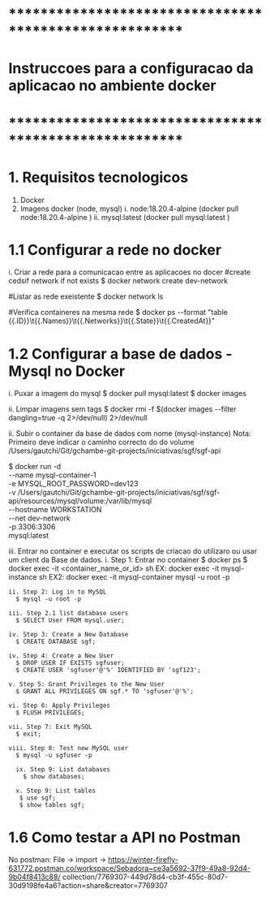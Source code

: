 # ******************************************************
#  Instruccoes para a configuracao da aplicacao no ambiente docker
# ******************************************************

# 1. Requisitos tecnologicos
1. Docker
2. Imagens docker (node, mysql)
    i. node:18.20.4-alpine (docker pull node:18.20.4-alpine )
    ii. mysql:latest (docker pull mysql:latest )

# 1.1 Configurar a rede no docker
i. Criar a rede para a comunicacao entre as aplicacoes no docer
  #create cedsif network if not exists
    $ docker network create dev-network

  #Listar as rede exeistente 
    $ docker network ls

  #Verifica containeres na mesma rede
    $ docker ps --format "table {{.ID}}\t{{.Names}}\t{{.Networks}}\t{{.State}}\t{{.CreatedAt}}"

# 1.2 Configurar a base de dados - Mysql no Docker
i. Puxar a imagem do mysql
$ docker pull mysql:latest
$ docker images

ii. Limpar imagens sem tags
$ docker rmi -f $(docker images --filter dangling=true -q 2>/dev/null) 2>/dev/null

ii. Subir o container da base de dados com nome (mysql-instance)
  Nota: Primeiro deve indicar o caminho correcto do do volume
  /Users/gautchi/Git/gchambe-git-projects/iniciativas/sgf/sgf-api

  $ docker run -d \
  --name mysql-container-1 \
  -e MYSQL_ROOT_PASSWORD=dev123 \
  -v /Users/gautchi/Git/gchambe-git-projects/iniciativas/sgf/sgf-api/resources/mysql/volume:/var/lib/mysql \
  --hostname WORKSTATION \
  --net dev-network \
  -p 3306:3306 \
  mysql:latest

iii. Entrar no container e executar os scripts de criacao do utilizaro ou usar um client da Base de dados.
    i. Step 1: Entrar no container
       $ docker ps
       $ docker exec -it <container_name_or_id> sh
       EX: docker exec -it mysql-instance sh
       EX2: docker exec -it mysql-container mysql -u root -p
    
    ii. Step 2: Log in to MySQL
      $ mysql -u root -p

    iii. Step 2.1 list database users
      $ SELECT User FROM mysql.user;

    iv. Step 3: Create a New Database
      $ CREATE DATABASE sgf;

    iv. Step 4: Create a New User
      $ DROP USER IF EXISTS sgfuser;
      $ CREATE USER 'sgfuser'@'%' IDENTIFIED BY 'sgf123';

    v. Step 5: Grant Privileges to the New User
      $ GRANT ALL PRIVILEGES ON sgf.* TO 'sgfuser'@'%';

    vi. Step 6: Apply Privileges
      $ FLUSH PRIVILEGES;

    vii. Step 7: Exit MySQL
      $ exit;

    viii. Step 8: Test new MySQL user
      $ mysql -u sgfuser -p

      ix. Step 9: List databases
        $ show databases;

      x. Step 9: List tables
       $ use sgf;
       $ show tables sgf;

# 1.6 Como testar a API no Postman
No postman: File -> import -> https://winter-firefly-631772.postman.co/workspace/Sebadora~ce3a5692-37f9-49a8-92d4-9b04f8413c88/   collection/7769307-449d78d4-cb3f-455c-80d7-30d9198fe4a6?action=share&creator=7769307